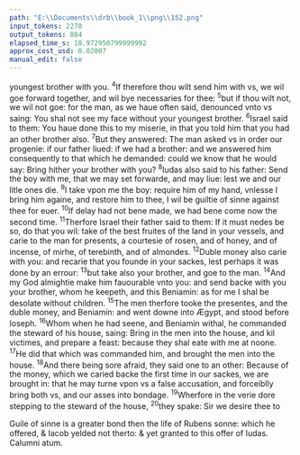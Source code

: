 ```yaml
---
path: "E:\\Documents\\drb\\book_1\\png\\152.png"
input_tokens: 2270
output_tokens: 884
elapsed_time_s: 18.972950799999992
approx_cost_usd: 0.02007
manual_edit: false
---
```

youngest brother with you. <sup>4</sup>If therefore thou wilt send him with vs, we wil goe forward together, and wil bye necessaries for thee: <sup>5</sup>but if thou wilt not, we wil not goe: for the man, as we haue often said, denounced vnto vs saing: You shal not see my face without your youngest brother. <sup>6</sup>Israel said to them: You haue done this to my miserie, in that you told him that you had an other brother also. <sup>7</sup>But they answered: The man asked vs in order our progenie: if our father liued: if we had a brother: and we answered him consequently to that which he demanded: could we know that he would say: Bring hither your brother with you? <sup>8</sup>Iudas also said to his father: Send the boy with me, that we may set forwarde, and may liue: lest we and our litle ones die. <sup>9</sup>I take vpon me the boy: require him of my hand, vnlesse I bring him againe, and restore him to thee, I wil be guiltie of sinne against thee for euer. <sup>10</sup>If delay had not bene made, we had bene come now the second time. <sup>11</sup>Therfore Israel their father said to them: If it must nedes be so, do that you wil: take of the best fruites of the land in your vessels, and carie to the man for presents, a courtesie of rosen, and of honey, and of incense, of mirhe, of terebinth, and of almondes. <sup>12</sup>Duble money also carie with you: and recarie that you founde in your sackes, lest perhaps it was done by an errour: <sup>13</sup>but take also your brother, and goe to the man. <sup>14</sup>And my God almightie make him fauourable vnto you: and send backe with you your brother, whom he keepeth, and this Beniamin: as for me I shal be desolate without children. <sup>15</sup>The men therfore tooke the presentes, and the duble money, and Beniamin: and went downe into Ægypt, and stood before Ioseph. <sup>16</sup>Whom when he had seene, and Beniamin withal, he commanded the steward of his house, saing: Bring in the men into the house, and kil victimes, and prepare a feast: because they shal eate with me at noone. <sup>17</sup>He did that which was commanded him, and brought the men into the house. <sup>18</sup>And there being sore afraid, they said one to an other: Because of the money, which we caried backe the first time in our sackes, we are brought in: that he may turne vpon vs a false accusation, and forceiblly bring both vs, and our asses into bondage. <sup>19</sup>Wherfore in the verie dore stepping to the steward of the house, <sup>20</sup>they spake: Sir we desire thee to

[^1]: Guile of sinne is a greater bond then the life of Rubens sonne: which he offered, & Iacob yelded not therto: & yet granted to this offer of Iudas.

<aside>Guile of sinne is a greater bond then the life of Rubens sonne: which he offered, & Iacob yelded not therto: & yet granted to this offer of Iudas.</aside>

<aside>Calumni atum.</aside>